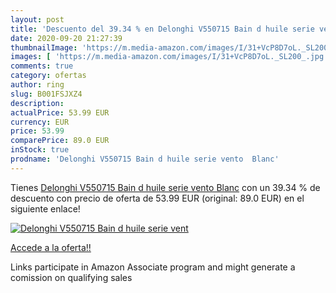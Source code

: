 ```yaml
---
layout: post
title: 'Descuento del 39.34 % en Delonghi V550715 Bain d huile serie vent'
date: 2020-09-20 21:27:39
thumbnailImage: 'https://m.media-amazon.com/images/I/31+VcP8D7oL._SL200_.jpg'
images: [ 'https://m.media-amazon.com/images/I/31+VcP8D7oL._SL200_.jpg' ]
comments: true
category: ofertas
author: ring
slug: B001FSJXZ4
description:
actualPrice: 53.99 EUR
currency: EUR
price: 53.99
comparePrice: 89.0 EUR
inStock: true
prodname: 'Delonghi V550715 Bain d huile serie vento  Blanc'
---
```


Tienes [Delonghi V550715 Bain d huile serie vento  Blanc](https://www.amazon.fr/dp/B001FSJXZ4/?tag=tolees0d-21) con un 39.34 % de descuento con precio de oferta de 53.99 EUR (original: 89.0 EUR) en el siguiente enlace!

[![Delonghi V550715 Bain d huile serie vent](https://m.media-amazon.com/images/I/31+VcP8D7oL._SL200_.jpg)](https://www.amazon.fr/dp/B001FSJXZ4/?tag=tolees0d-21)

[Accede a la oferta!!](https://www.amazon.fr/dp/B001FSJXZ4/?tag=tolees0d-21)

Links participate in Amazon Associate program and might generate a comission on qualifying sales


